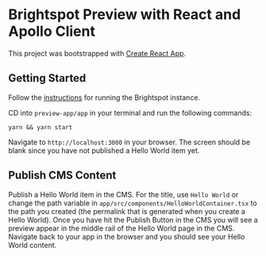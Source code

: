 # Brightspot Preview with React and Apollo Client

This project was bootstrapped with [Create React App](https://github.com/facebook/create-react-app).

## Getting Started

Follow the [instructions](https://github.com/brightspot/react-examples/tree/feature/cma-next) for running the Brightspot instance.

CD into `preview-app/app` in your terminal and run the following commands:

```
yarn && yarn start
```

Navigate to `http://localhost:3000` in your browser. The screen should be blank since you have not published a Hello World item yet.

## Publish CMS Content

Publish a Hello World item in the CMS. For the title, use `Hello World` or change the path variable in `app/src/components/HelloWorldContainer.tsx` to the path you created (the permalink that is generated when you create a Hello World). Once you have hit the Publish Button in the CMS you will see a preview appear in the middle rail of the Hello World page in the CMS. Navigate back to your app in the browser and you should see your Hello World content.
